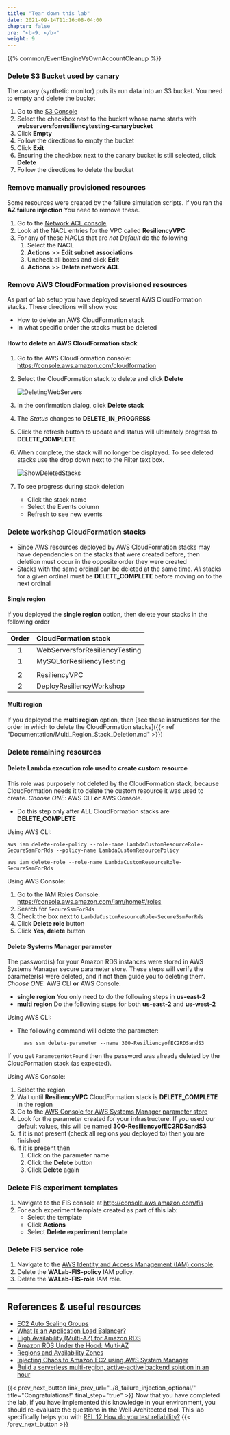 ```yaml
---
title: "Tear down this lab"
date: 2021-09-14T11:16:08-04:00
chapter: false
pre: "<b>9. </b>"
weight: 9
---
```


{{% common/EventEngineVsOwnAccountCleanup %}}

### Delete S3 Bucket used by canary

The canary (synthetic monitor) puts its run data into an S3 bucket. You need to empty and delete the bucket
1. Go to the [S3 Console](https://s3.console.aws.amazon.com/s3/home)
2. Select the checkbox next to the bucket whose name starts with **webserversforresiliencytesting-canarybucket**
3. Click **Empty**
4. Follow the directions to empty the bucket
5. Click **Exit**
6. Ensuring the checkbox next to the canary bucket is still selected, click **Delete**
7. Follow the directions to delete the bucket

### Remove manually provisioned resources

Some resources were created by the failure simulation scripts. If you ran the **AZ failure injection** You need to remove these.

1. Go to the [Network ACL console](https://us-east-2.console.aws.amazon.com/vpc/home?region=us-east-2#acls:)
2. Look at the NACL entries for the VPC called **ResiliencyVPC**
3. For any of these NACLs that are _not_ _Default_ do the following
      1. Select the NACL
      2. **Actions** >> **Edit subnet associations**
      3. Uncheck all boxes and click **Edit**
      4. **Actions** >> **Delete network ACL**

### Remove AWS CloudFormation provisioned resources

As part of lab setup you have deployed several AWS CloudFormation stacks. These directions will show you:

* How to delete an AWS CloudFormation stack
* In what specific order the stacks must be deleted

#### How to delete an AWS CloudFormation stack

1. Go to the AWS CloudFormation console: <https://console.aws.amazon.com/cloudformation>
1. Select the CloudFormation stack to delete and click **Delete**

    ![DeletingWebServers](/Reliability/300_Testing_for_Resiliency_of_EC2_RDS_and_S3/Images/DeletingWebServers.png)

1. In the confirmation dialog, click **Delete stack**
1. The _Status_ changes to **DELETE_IN_PROGRESS**
1. Click the refresh button to update and status will ultimately progress to **DELETE_COMPLETE**
1. When complete, the stack will no longer be displayed. To see deleted stacks use the drop down next to the Filter text box.

    ![ShowDeletedStacks](/Reliability/300_Testing_for_Resiliency_of_EC2_RDS_and_S3/Images/ShowDeletedStacks.png)

1. To see progress during stack deletion
      * Click the stack name
      * Select the Events column
      * Refresh to see new events

### Delete workshop CloudFormation stacks

* Since AWS resources deployed by AWS CloudFormation stacks may have dependencies on the stacks that were created before, then deletion must occur in the opposite order they were created
* Stacks with the same ordinal can be deleted at the same time. _All_ stacks for a given ordinal must be **DELETE_COMPLETE** before moving on to the next ordinal

#### Single region

If you deployed the **single region** option, then delete your stacks in the following order

|Order|CloudFormation stack|
|:---:|:---|
|1|WebServersforResiliencyTesting|
|1|MySQLforResiliencyTesting|
|  |  |
|2|ResiliencyVPC|
|2|DeployResiliencyWorkshop|

#### Multi region

If you deployed the **multi region** option, then [see these instructions for the order in which to delete the CloudFormation stacks]({{< ref "Documentation/Multi_Region_Stack_Deletion.md" >}})

### Delete remaining resources

#### Delete Lambda execution role used to create custom resource

This role was purposely not deleted by the CloudFormation stack, because CloudFormation needs it to delete the custom resource it was used to create.  _Choose ONE_: AWS CLI **or** AWS Console.

* Do this step only after ALL CloudFormation stacks are **DELETE_COMPLETE**

Using AWS CLI:

    aws iam delete-role-policy --role-name LambdaCustomResourceRole-SecureSsmForRds --policy-name LambdaCustomResourcePolicy

    aws iam delete-role --role-name LambdaCustomResourceRole-SecureSsmForRds

Using AWS Console:

1. Go to the IAM Roles Console: <https://console.aws.amazon.com/iam/home#/roles>
1. Search for `SecureSsmForRds`
1. Check the box next to `LambdaCustomResourceRole-SecureSsmForRds`
1. Click **Delete role** button
1. Click **Yes, delete** button

#### Delete Systems Manager parameter

The password(s) for your Amazon RDS instances were stored in AWS Systems Manager secure parameter store. These steps will verify the parameter(s) were deleted, and if not then guide you to deleting them. _Choose ONE_: AWS CLI **or** AWS Console.

* **single region** You only need to do the following steps in **us-east-2**
* **multi region** Do the following steps for both **us-east-2** and **us-west-2**

Using AWS CLI:

* The following command will delete the parameter:

        aws ssm delete-parameter --name 300-ResiliencyofEC2RDSandS3

If you get `ParameterNotFound` then the password was already deleted by the CloudFormation stack (as expected).

Using AWS Console:

1. Select the region
1. Wait until **ResiliencyVPC** CloudFormation stack is **DELETE_COMPLETE** in the region
1. Go to the [AWS Console for AWS Systems Manager parameter store](https://console.aws.amazon.com/systems-manager/parameters/)
1. Look for the parameter created for your infrastructure. If you used our default values, this will be named **300-ResiliencyofEC2RDSandS3**
1. If it is not present (check all regions you deployed to) then you are finished
1. If it is present then
      1. Click on the parameter name
      1. Click the **Delete** button
      1. Click **Delete** again

### Delete FIS experiment templates

1. Navigate to the FIS console at <http://console.aws.amazon.com/fis>
1. For each experiment template created as part of this lab:
    * Select the template
    * Click **Actions**
    * Select **Delete experiment template**

### Delete FIS service role

1. Navigate to the [AWS Identity and Access Management (IAM) console](https://console.aws.amazon.com/iamv2/home?#/home).
1. Delete the **WALab-FIS-policy** IAM policy.
1. Delete the **WALab-FIS-role** IAM role.

---

## References & useful resources

* [EC2 Auto Scaling Groups](https://docs.aws.amazon.com/autoscaling/ec2/userguide/AutoScalingGroup.html)
* [What Is an Application Load Balancer?](https://docs.aws.amazon.com/elasticloadbalancing/latest/application/introduction.html)
* [High Availability (Multi-AZ) for Amazon RDS](https://docs.aws.amazon.com/AmazonRDS/latest/UserGuide/Concepts.MultiAZ.html)
* [Amazon RDS Under the Hood: Multi-AZ](https://aws.amazon.com/blogs/database/amazon-rds-under-the-hood-multi-az/)
* [Regions and Availability Zones](https://docs.aws.amazon.com/AmazonRDS/latest/UserGuide/Concepts.RegionsAndAvailabilityZones.html)
* [Injecting Chaos to Amazon EC2 using AWS System Manager](https://medium.com/@adhorn/injecting-chaos-to-amazon-ec2-using-amazon-system-manager-ca95ee7878f5)
* [Build a serverless multi-region, active-active backend solution in an hour](https://read.acloud.guru/building-a-serverless-multi-region-active-active-backend-36f28bed4ecf)

{{< prev_next_button link_prev_url="../8_failure_injection_optional/" title="Congratulations!" final_step="true" >}}
Now that you have completed the lab, if you have implemented this knowledge in your environment, you should re-evaluate the questions in the Well-Architected tool. This lab specifically helps you with [REL 12  How do you test reliability?](https://docs.aws.amazon.com/wellarchitected/latest/framework/a-failure-management.html)
{{< /prev_next_button >}}
